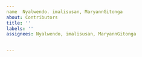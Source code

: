 ```yaml
---
name  Nyalwendo. imalisusan, MaryannGitonga
about: Contributors
title: ''
labels: ''
assignees: Nyalwendo, imalisusan, MaryannGitonga


---
```



